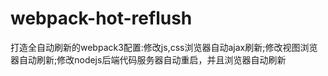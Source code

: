 # webpack-hot-reflush
打造全自动刷新的webpack3配置:修改js,css浏览器自动ajax刷新;修改视图浏览器自动刷新;修改nodejs后端代码服务器自动重启，并且浏览器自动刷新
